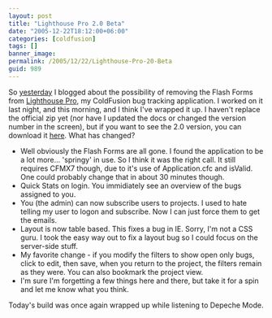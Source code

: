 ```yaml
---
layout: post
title: "Lighthouse Pro 2.0 Beta"
date: "2005-12-22T18:12:00+06:00"
categories: [coldfusion]
tags: []
banner_image: 
permalink: /2005/12/22/Lighthouse-Pro-20-Beta
guid: 989
---
```


So <a href="http://ray.camdenfamily.com/index.cfm/2005/12/21/Question-for-Lighthouse-Pro-Users">yesterday</a> I blogged about the possibility of removing the Flash Forms from <a href="http://ray.camdenfamily.com/projects/lhp">Lighthouse Pro</a>, my ColdFusion bug tracking application. I worked on it last night, and this morning, and I think I've wrapped it up. I haven't replace the official zip yet (nor have I updated the docs or changed the version number in the screen), but if you want to see the 2.0 version, you can download it <a href="http://ray.camdenfamily.com/downloads/lighthouseprobeta.zip">here</a>. What has changed?

<ul>
<li>Well obviously the Flash Forms are all gone. I found the application to be a lot more... 'springy' in use. So I think it was the right call. It still requires CFMX7 though, due to it's use of Application.cfc and isValid. One could probably change that in about 30 minutes though.
<li>Quick Stats on login. You immidiately see an overview of the bugs assigned to you.
<li>You (the admin) can now subscribe users to projects. I used to hate telling my user to logon and subscribe. Now I can just force them to get the emails. 
<li>Layout is now table based. This fixes a bug in IE. Sorry, I'm not a CSS guru. I took the easy way out to fix a layout bug so I could focus on the server-side stuff.
<li>My favorite change - if you modify the filters to show open only bugs, click to edit, then save, when you return to the project, the filters remain as they were. You can also bookmark the project view.
<li>I'm sure I'm forgetting a few things here and there, but take it for a spin and let me know what you think.
</ul>

Today's build was once again wrapped up while listening to Depeche Mode.